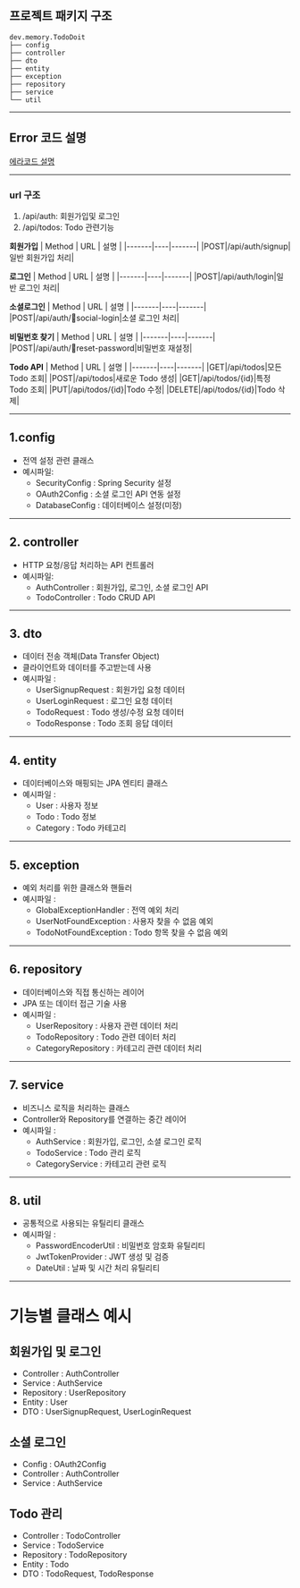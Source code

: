 ## 프로젝트 패키지 구조
```
dev.memory.TodoDoit
├── config
├── controller
├── dto
├── entity
├── exception
├── repository
├── service
└── util
```
---------------------------------------
## Error 코드 설명
[에라코드 설명](./Docs/ErrorsCodes.md)

---------------------------------------
### url 구조
1. /api/auth: 회원가입및 로그인
2. /api/todos: Todo 관련기능

**회원가입**
| Method | URL | 설명 |
|-------|----|-------|
|POST|/api/auth/signup|일반 회원가입 처리|

**로그인**
| Method | URL | 설명 |
|-------|----|-------|
|POST|/api/auth/login|일반 로그인 처리|

**소셜로그인**
| Method | URL | 설명 |
|-------|----|-------|
|POST|/api/auth/social-login|소셜 로그인 처리|

**비밀번호 찾기**
| Method | URL | 설명 |
|-------|----|-------|
|POST|/api/auth/reset-password|비밀번호 재설정|

**Todo API**
| Method | URL | 설명 |
|-------|----|-------|
|GET|/api/todos|모든 Todo 조회|
|POST|/api/todos|새로운 Todo 생성|
|GET|/api/todos/{id}|특정 Todo 조회|
|PUT|/api/todos/{id}|Todo 수정|
|DELETE|/api/todos/{id}|Todo 삭제|


---------------------------------------
## 1.config
* 전역 설정 관련 클래스
* 예시파일:
  * SecurityConfig : Spring Security 설정
  * OAuth2Config : 소셜 로그인 API 연동 설정
  * DatabaseConfig : 데이터베이스 설정(미정)
---------------------------------------
## 2. controller
* HTTP 요청/응답 처리하는 API 컨트롤러
* 예시파일:
  * AuthController : 회원가입, 로그인, 소셜 로그인 API
  * TodoController : Todo CRUD API
---------------------------------------
## 3. dto
* 데이터 전송 객체(Data Transfer Object)
* 클라이언트와 데이터를 주고받는데 사용
* 예시파일 :
  * UserSignupRequest : 회원가입 요청 데이터
  * UserLoginRequest : 로그인 요청 데이터
  * TodoRequest : Todo 생성/수정 요청 데이터
  * TodoResponse : Todo 조회 응답 데이터
---------------------------------------
## 4. entity
* 데이터베이스와 매핑되는 JPA 엔티티 클래스
* 예시파일 :
  * User : 사용자 정보
  * Todo : Todo 정보
  * Category : Todo 카테고리
---------------------------------------
## 5. exception
* 예외 처리를 위한 클래스와 핸들러
* 예시파일 :
  * GlobalExceptionHandler : 전역 예외 처리
  * UserNotFoundException : 사용자 찾을 수 없음 예외
  * TodoNotFoundException : Todo 항목 찾을 수 없음 예외
---------------------------------------
## 6. repository
* 데이터베이스와 직접 통신하는 레이어
* JPA 또는 데이터 접근 기술 사용
* 예시파일 :
  * UserRepository : 사용자 관련 데이터 처리
  * TodoRepository : Todo 관련 데이터 처리
  * CategoryRepository : 카테고리 관련 데이터 처리
---------------------------------------
## 7. service
* 비즈니스 로직을 처리하는 클래스
* Controller와 Repository를 연결하는 중간 레이어
* 예시파일 :
  * AuthService : 회원가입, 로그인, 소셜 로그인 로직
  * TodoService : Todo 관리 로직
  * CategoryService : 카테고리 관련 로직
---------------------------------------
## 8. util
* 공통적으로 사용되는 유틸리티 클래스
* 예시파일 :
  * PasswordEncoderUtil : 비밀번호 암호화 유틸리티
  * JwtTokenProvider : JWT 생성 및 검증
  * DateUtil : 날짜 및 시간 처리 유틸리티
---------------------------------------

# 기능별 클래스 예시
## 회원가입 및 로그인
* Controller : AuthController
* Service : AuthService
* Repository : UserRepository
* Entity : User
* DTO : UserSignupRequest, UserLoginRequest

## 소셜 로그인
* Config : OAuth2Config
* Controller : AuthController
* Service : AuthService

## Todo 관리
* Controller : TodoController
* Service : TodoService
* Repository : TodoRepository
* Entity : Todo
* DTO : TodoRequest, TodoResponse


